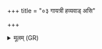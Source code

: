 +++
title = "०३ गायत्री हव्यवाड् असि"

+++
<details><summary>मूलम् (GR)</summary>

गायत्री हव्यवाड् असि  
देवताग्निः सम् इध्यसे ।  
सहस्रधारं सुकृतस्य लोके  
घृतपृष्ठम् अमर्त्यौ ॥
</details>